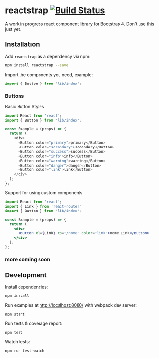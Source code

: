 # reactstrap [![Build Status](https://travis-ci.org/eddywashere/reactstrap.svg?branch=master)](https://travis-ci.org/eddywashere/reactstrap)

A work in progress react component library for Bootstrap 4. Don't use this just yet.

## Installation

Add `reactstrap` as a dependency via npm:

```sh
npm install reactstrap --save
```

Import the components you need, example:

```js
import { Button } from 'lib/index';
```

### Buttons

Basic Button Styles

```js
import React from 'react';
import { Button } from 'lib/index';

const Example = (props) => {
  return (
    <div>
      <Button color="primary">primary</Button>
      <Button color="secondary">secondary</Button>
      <Button color="success">success</Button>
      <Button color="info">info</Button>
      <Button color="warning">warning</Button>
      <Button color="danger">danger</Button>
      <Button color="link">link</Button>
    </div>
  );
};
```

Support for using custom components

```jsx
import React from 'react';
import { Link } from 'react-router'
import { Button } from 'lib/index';

const Example = (props) => {
  return (
    <div>
      <Button el={Link} to="/home" color="link">Home Link</Button>
    </div>
  );
};
```

### more coming soon

## Development

Install dependencies:

```sh
npm install
```

Run examples at [http://localhost:8080/](http://localhost:8080/) with webpack dev server:

```sh
npm start
```

Run tests & coverage report:

```sh
npm test
```

Watch tests:

```sh
npm run test-watch
```
